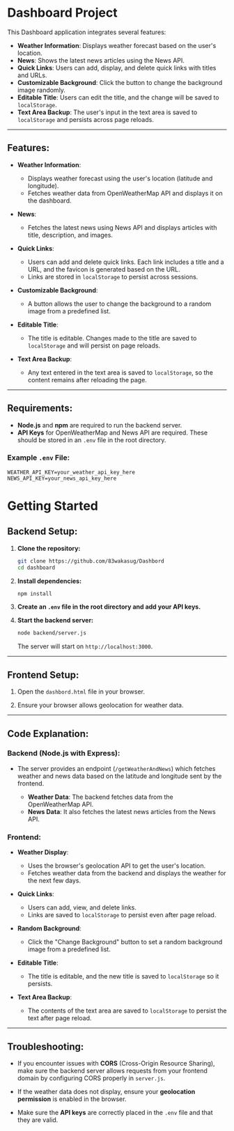 # Dashboard Project

This Dashboard application integrates several features:

- **Weather Information**: Displays weather forecast based on the user's location.
- **News**: Shows the latest news articles using the News API.
- **Quick Links**: Users can add, display, and delete quick links with titles and URLs.
- **Customizable Background**: Click the button to change the background image randomly.
- **Editable Title**: Users can edit the title, and the change will be saved to `localStorage`.
- **Text Area Backup**: The user's input in the text area is saved to `localStorage` and persists across page reloads.

---

## Features:

- **Weather Information**:
    - Displays weather forecast using the user's location (latitude and longitude).
    - Fetches weather data from OpenWeatherMap API and displays it on the dashboard.
    
- **News**:
    - Fetches the latest news using News API and displays articles with title, description, and images.
  
- **Quick Links**:
    - Users can add and delete quick links. Each link includes a title and a URL, and the favicon is generated based on the URL.
    - Links are stored in `localStorage` to persist across sessions.

- **Customizable Background**:
    - A button allows the user to change the background to a random image from a predefined list.

- **Editable Title**:
    - The title is editable. Changes made to the title are saved to `localStorage` and will persist on page reloads.

- **Text Area Backup**:
    - Any text entered in the text area is saved to `localStorage`, so the content remains after reloading the page.

---

## Requirements:

- **Node.js** and **npm** are required to run the backend server.
- **API Keys** for OpenWeatherMap and News API are required. These should be stored in an `.env` file in the root directory.

### Example `.env` File:

```plaintext
WEATHER_API_KEY=your_weather_api_key_here
NEWS_API_KEY=your_news_api_key_here
 ```

# Getting Started

## Backend Setup:

1. **Clone the repository:**

    ```bash
    git clone https://github.com/83wakasug/Dashbord
    cd dashboard
    ```

2. **Install dependencies:**

    ```bash
    npm install
    ```

3. **Create an `.env` file in the root directory and add your API keys.**

4. **Start the backend server:**

    ```bash
    node backend/server.js
    ```

    The server will start on `http://localhost:3000`.

---

## Frontend Setup:

1. Open the `dashbord.html` file in your browser.

2. Ensure your browser allows geolocation for weather data.

---
## Code Explanation:

### Backend (Node.js with Express):
- The server provides an endpoint (`/getWeatherAndNews`) which fetches weather and news data based on the latitude and longitude sent by the frontend.
  
  - **Weather Data**: The backend fetches data from the OpenWeatherMap API.
  - **News Data**: It also fetches the latest news articles from the News API.

### Frontend:

- **Weather Display**:
    - Uses the browser's geolocation API to get the user's location.
    - Fetches weather data from the backend and displays the weather for the next few days.

- **Quick Links**:
    - Users can add, view, and delete links.
    - Links are saved to `localStorage` to persist even after page reload.

- **Random Background**:
    - Click the "Change Background" button to set a random background image from a predefined list.

- **Editable Title**:
    - The title is editable, and the new title is saved to `localStorage` so it persists.

- **Text Area Backup**:
    - The contents of the text area are saved to `localStorage` to persist the text after page reload.

---

## Troubleshooting:

- If you encounter issues with **CORS** (Cross-Origin Resource Sharing), make sure the backend server allows requests from your frontend domain by configuring CORS properly in `server.js`.

- If the weather data does not display, ensure your **geolocation permission** is enabled in the browser.

- Make sure the **API keys** are correctly placed in the `.env` file and that they are valid.


